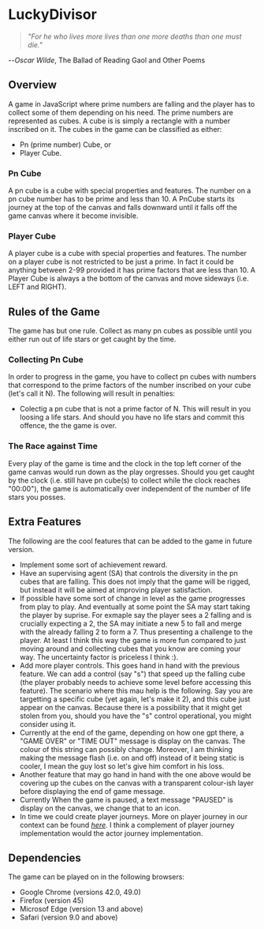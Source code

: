 # LuckyDivisor

> *"For he who lives more lives than one more deaths than one must die."*

--*Oscar Wilde*, The Ballad of Reading Gaol and Other Poems

## Overview
A game in JavaScript where prime numbers are falling and the player has to collect some of them depending on his need. The prime numbers are represented as cubes. A cube is is simply a rectangle with a number inscribed on it. The cubes in the game can be classified as either:
- Pn (prime number) Cube, or
- Player Cube.

### Pn Cube
A pn cube is a cube with special properties and features. The number on a pn cube number has to be prime and less than 10. A PnCube starts its journey at the top of the canvas and falls downward until it falls off the game canvas where it become invisible.

### Player Cube
A player cube is a cube with special properties and features. The number on a player cube is not restricted to be just a prime. In fact it could be anything between 2-99 provided it has prime factors that are less than 10. A Player Cube is always a the bottom of the canvas and move sideways (i.e. LEFT and RIGHT).

## Rules of the Game
The game has but one rule. Collect as many pn cubes as possible until you either run out of life stars or get caught by the time.

### Collecting Pn Cube
In order to progress in the game, you have to collect pn cubes with numbers that correspond to the prime factors of the number inscribed on your cube (let's call it N). The following will result in penalties:
- Colectig a pn cube that is not a prime factor of N. This will result in you loosing a life stars. And should you have no life stars and commit this offence, the the game is over.

### The Race against Time
Every play of the game is time and the clock in the top left corner of the game canvas would run down as the play orgresses. Should you get caught by the clock (i.e. still have pn cube(s) to collect while the clock reaches "00:00"), the game is automatically over independent of the number of life stars you posses.

## Extra Features
The following are the cool features that can be added to the game in future version.
- Implement some sort of achievement reward.
- Have an supervising agent (SA) that controls the diversity in the pn cubes that are falling. This does not imply that the game will be rigged, but instead it will be aimed at improving player satisfaction.
- If possible have some sort of change in level as the game progresses from play to play. And eventually at some point the SA may start taking the player by suprise. For exmaple say the player sees a 2 falling and is crucially expecting a 2, the SA may initiate a new 5 to fall and merge with the already falling 2 to form a 7. Thus presenting a challenge to the player. At least I think this way the game is more fun compared to just moving around and collecting cubes that you know are coming your way. The uncertainty factor is priceless I think :).
- Add more player controls. This goes hand in hand with the previous feature. We can add a control (say "s") that speed up the falling cube (the player probably needs to achieve some level before accessing this feature). The scenario where this mau help is the following. Say you are targetting a specific cube (yet again, let's make it 2), and this cube just appear on the canvas. Because there is a possibility that it might get stolen from you, should you have the "s" control operational, you might consider using it.
- Currently at the end of the game, depending on how one gpt there, a "GAME OVER" or "TIME OUT" message is display on the canvas. The colour of this string can possibly change. Moreover, I am thinking making the message flash (i.e. on and off) instead of it being static is cooler, I mean the guy lost so let's give him comfort in his loss.
- Another feature that may go hand in hand with the one above would be covering up the cubes on the canvas with a transparent colour-ish layer before displaying the end of game message.
- Currently When the game is paused, a text message "PAUSED" is display on the canvas, we change that to an icon.
- In time we could create player journeys. More on player journey in our context can be found [*here*](http://amyjokim.com/blog/2014/04/08/the-players-journey/). I think a complement of player journey implementation would the actor journey implementation.

## Dependencies
The game can be played on in the following browsers:
- Google Chrome (versions 42.0, 49.0)
- Firefox (version 45)
- Microsof Edge (version 13 and above)
- Safari (version 9.0 and above)
